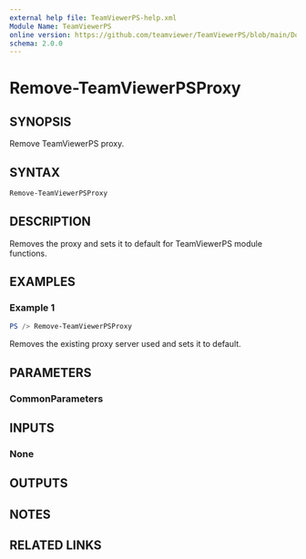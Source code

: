 ```yaml
---
external help file: TeamViewerPS-help.xml
Module Name: TeamViewerPS
online version: https://github.com/teamviewer/TeamViewerPS/blob/main/Docs/Help/Remove-TeamViewerPSProxy
schema: 2.0.0
---
```


# Remove-TeamViewerPSProxy

## SYNOPSIS

Remove TeamViewerPS proxy.

## SYNTAX

```powershell
Remove-TeamViewerPSProxy
```

## DESCRIPTION

Removes the proxy and sets it to default for TeamViewerPS module functions.

## EXAMPLES

### Example 1

```powershell
PS /> Remove-TeamViewerPSProxy 
```

Removes the existing proxy server used and sets it to default.

## PARAMETERS

### CommonParameters

## INPUTS

### None

## OUTPUTS

## NOTES

## RELATED LINKS
